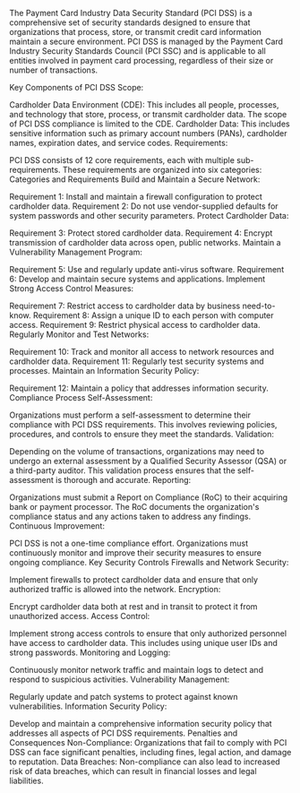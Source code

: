 The Payment Card Industry Data Security Standard (PCI DSS) is a comprehensive set of security standards designed to ensure that organizations that process, store, or transmit credit card information maintain a secure environment. PCI DSS is managed by the Payment Card Industry Security Standards Council (PCI SSC) and is applicable to all entities involved in payment card processing, regardless of their size or number of transactions.

Key Components of PCI DSS
Scope:

Cardholder Data Environment (CDE): This includes all people, processes, and technology that store, process, or transmit cardholder data. The scope of PCI DSS compliance is limited to the CDE.
Cardholder Data: This includes sensitive information such as primary account numbers (PANs), cardholder names, expiration dates, and service codes.
Requirements:

PCI DSS consists of 12 core requirements, each with multiple sub-requirements. These requirements are organized into six categories:
Categories and Requirements
Build and Maintain a Secure Network:

Requirement 1: Install and maintain a firewall configuration to protect cardholder data.
Requirement 2: Do not use vendor-supplied defaults for system passwords and other security parameters.
Protect Cardholder Data:

Requirement 3: Protect stored cardholder data.
Requirement 4: Encrypt transmission of cardholder data across open, public networks.
Maintain a Vulnerability Management Program:

Requirement 5: Use and regularly update anti-virus software.
Requirement 6: Develop and maintain secure systems and applications.
Implement Strong Access Control Measures:

Requirement 7: Restrict access to cardholder data by business need-to-know.
Requirement 8: Assign a unique ID to each person with computer access.
Requirement 9: Restrict physical access to cardholder data.
Regularly Monitor and Test Networks:

Requirement 10: Track and monitor all access to network resources and cardholder data.
Requirement 11: Regularly test security systems and processes.
Maintain an Information Security Policy:

Requirement 12: Maintain a policy that addresses information security.
Compliance Process
Self-Assessment:

Organizations must perform a self-assessment to determine their compliance with PCI DSS requirements. This involves reviewing policies, procedures, and controls to ensure they meet the standards.
Validation:

Depending on the volume of transactions, organizations may need to undergo an external assessment by a Qualified Security Assessor (QSA) or a third-party auditor. This validation process ensures that the self-assessment is thorough and accurate.
Reporting:

Organizations must submit a Report on Compliance (RoC) to their acquiring bank or payment processor. The RoC documents the organization's compliance status and any actions taken to address any findings.
Continuous Improvement:

PCI DSS is not a one-time compliance effort. Organizations must continuously monitor and improve their security measures to ensure ongoing compliance.
Key Security Controls
Firewalls and Network Security:

Implement firewalls to protect cardholder data and ensure that only authorized traffic is allowed into the network.
Encryption:

Encrypt cardholder data both at rest and in transit to protect it from unauthorized access.
Access Control:

Implement strong access controls to ensure that only authorized personnel have access to cardholder data. This includes using unique user IDs and strong passwords.
Monitoring and Logging:

Continuously monitor network traffic and maintain logs to detect and respond to suspicious activities.
Vulnerability Management:

Regularly update and patch systems to protect against known vulnerabilities.
Information Security Policy:

Develop and maintain a comprehensive information security policy that addresses all aspects of PCI DSS requirements.
Penalties and Consequences
Non-Compliance: Organizations that fail to comply with PCI DSS can face significant penalties, including fines, legal action, and damage to reputation.
Data Breaches: Non-compliance can also lead to increased risk of data breaches, which can result in financial losses and legal liabilities.
